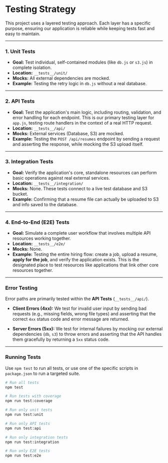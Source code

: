 # Testing Strategy

This project uses a layered testing approach. Each layer has a specific purpose, ensuring our application is reliable while keeping tests fast and easy to maintain.

---

### 1. Unit Tests

-   **Goal:** Test individual, self-contained modules (like `db.js` or `s3.js`) in complete isolation.
-   **Location:** `__tests__/unit/`
-   **Mocks:** All external dependencies are mocked.
-   **Example:** Testing the retry logic in `db.js` without a real database.

---

### 2. API Tests

-   **Goal:** Test the application's main logic, including routing, validation, and error handling for each endpoint. This is our primary testing layer for `app.js`, testing route handlers in the context of a real HTTP request.
-   **Location:** `__tests__/api/`
-   **Mocks:** External services (Database, S3) are mocked.
-   **Example:** Testing the `POST /api/resumes` endpoint by sending a request and asserting the response, while mocking the S3 upload itself.

---

### 3. Integration Tests

-   **Goal:** Verify the application's core, standalone resources can perform basic operations against real external services.
-   **Location:** `__tests__/integration/`
-   **Mocks:** None. These tests connect to a live test database and S3 bucket.
-   **Example:** Confirming that a resume file can actually be uploaded to S3 and info saved to the database.

---

### 4. End-to-End (E2E) Tests

-   **Goal:** Simulate a complete user workflow that involves multiple API resources working together.
-   **Location:** `__tests__/e2e/`
-   **Mocks:** None.
-   **Example:** Testing the entire hiring flow: create a job, upload a resume, **apply for the job**, and verify the application exists. This is the designated place to test resources like applications that link other core resources together.

---

### Error Testing

Error paths are primarily tested within the **API Tests** (`__tests__/api/`).

-   **Client Errors (4xx):** We test for invalid user input by sending bad requests (e.g., missing fields, wrong file types) and asserting that the correct `4xx` status code and error message are returned.

-   **Server Errors (5xx):** We test for internal failures by mocking our external dependencies (`db`, `s3`) to throw errors and asserting that the API handles them gracefully by returning a `5xx` status code.

---

### Running Tests

Use `npm test` to run all tests, or use one of the specific scripts in `package.json` to run a targeted suite.

```bash
# Run all tests
npm test

# Run tests with coverage
npm run test:coverage

# Run only unit tests
npm run test:unit

# Run only API tests
npm run test:api

# Run only integration tests
npm run test:integration

# Run only E2E tests
npm run test:e2e
```
